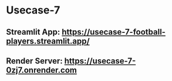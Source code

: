 # Usecase-7


## Streamlit App: https://usecase-7-football-players.streamlit.app/ 
## Render Server: https://usecase-7-0zj7.onrender.com